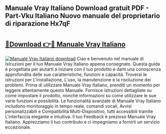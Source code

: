 ## Manuale Vray Italiano Download gratuit PDF - Part-Vku Italiano Nuovo manuale del proprietario di riparazione Hx7qF

# <h2><a href="http://dfd72d1.blite.top/?on=Manuale+Vray+Italiano">🔗Download 👉🔴 Manuale Vray Italiano</a></h2>

[![Manuale Vray Italiano download](https://i.imgur.com/lujVjoI.png)](http://dfd72d1.blite.top/?on=Manuale+Vray+Italiano)
Ciao e benvenuto nel manuale di Istruzioni per il tuo Manuale Vray Italiano appena consegnato. Questa guida è progettata per aiutarti a iniziare con il tuo prodotto e darti una conoscenza approfondita delle sue caratteristiche, funzioni e capacità. Troverai le istruzioni per L'installazione, L'uso, la manutenzione e la risoluzione dei problemi. Prima di utilizzare Manuale Vray Italiano, prenditi un momento per leggere attentamente questo Manuale. Fornisce istruzioni dettagliate su come impostare il prodotto, nonché informazioni su come utilizzare le sue varie funzioni e possibilità. Le funzionalità avanzate di Manuale Vray Italiano includono monitoraggio in tempo reale, comandi vocali, Avvisi personalizzabili e Compatibilità Multi-Dispositivo, tutti accessibili tramite L'interfaccia elegante e intuitiva. Il tuo Feedback è prezioso Manuale Vray Italiano. Apprezziamo il tuo contributo e ci impegniamo a fornirti un servizio eccezionale.
